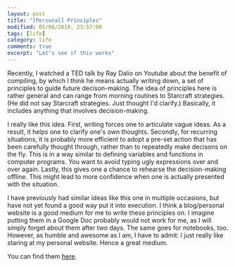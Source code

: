 ```yaml
---
layout: post
title: "[Personal] Principles"
modified: 05/06/2019, 23:57:00
tags: [life]
category: life
comments: true
excerpt: "Let's see if this works"
---
```


Recently, I watched a TED talk by Ray Dalio on Youtube about the benefit of
compiling, by which I think he means actually writing down, a set of principles
to guide future decison-making. The idea of principles here is rather general
and can range from morning routines to Starcraft strategies. (He did not say
Starcraft strategies. Just thought I'd clarify.) Basically, it includes
anything that involves decision-making.

I really like this idea.  First, writing forces one to articulate vague ideas.
As a result, it helps one to clarify one's own thoughts.  Secondly, for
recurring situations, it is probably more efficient to adopt a pre-set action
that has been carefully thought through, rather than to repeatedly make
decisons on the fly. This is in a way similar to defining variables and
functions in computer programs.  You want to avoid typing ugly expressions over
and over again. Lastly, this gives one a chance to rehearse the decision-making
offline. This might lead to more confidence when one is actually presented with
the situation.

I have previously had similar ideas like this one in multiple occasions, but
have not yet found a good way put it into execution. I think a blog/personal
website is a good medium for me to write these principles on. I imagine putting
them in a Google Doc probably would not work for me, as I will simply forget
about them after two days. The same goes for notebooks, too. However, as humble
and awesome as I am, I have to admit: I just really like staring at my personal
website. Hence a great medium.

You can find them [here](/misc/principles.md).

